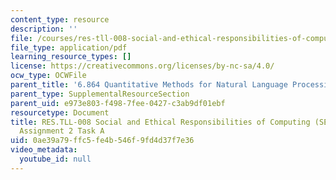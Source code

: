 ```yaml
---
content_type: resource
description: ''
file: /courses/res-tll-008-social-and-ethical-responsibilities-of-computing-serc-fall-2021/0ae39a79ffc5fe4b546f9fd4d37f7e36_MITRES-TLL008F21-6864taska.pdf
file_type: application/pdf
learning_resource_types: []
license: https://creativecommons.org/licenses/by-nc-sa/4.0/
ocw_type: OCWFile
parent_title: '6.864 Quantitative Methods for Natural Language Processing '
parent_type: SupplementalResourceSection
parent_uid: e973e803-f498-7fee-0427-c3ab9df01ebf
resourcetype: Document
title: RES.TLL-008 Social and Ethical Responsibilities of Computing (SERC), 6.864
  Assignment 2 Task A
uid: 0ae39a79-ffc5-fe4b-546f-9fd4d37f7e36
video_metadata:
  youtube_id: null
---
```

